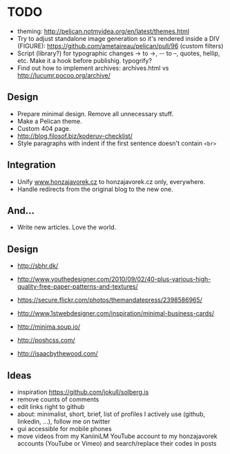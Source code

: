 # TODO

- theming: http://pelican.notmyidea.org/en/latest/themes.html
- Try to adjust standalone image generation so it's rendered inside a DIV (FIGURE): https://github.com/ametaireau/pelican/pull/96 (custom filters)
- Script (library?) for typographic changes -> to →, -- to –, quotes, hellip, etc. Make it a hook before publishig. typogrify?
- Find out how to implement archives: archives.html vs http://lucumr.pocoo.org/archive/

## Design
- Prepare minimal design. Remove all unnecessary stuff.
- Make a Pelican theme.
- Custom 404 page.
- http://blog.filosof.biz/koderuv-checklist/
- Style paragraphs with indent if the first sentence doesn't contain `<br>`

## Integration
- Unify www.honzajavorek.cz to honzajavorek.cz only, everywhere.
- Handle redirects from the original blog to the new one.

## And...
- Write new articles. Love the world.

## Design

- http://sbhr.dk/
- http://www.youthedesigner.com/2010/09/02/40-plus-various-high-quality-free-paper-patterns-and-textures/
- https://secure.flickr.com/photos/themandatepress/2398586965/
- http://www.1stwebdesigner.com/inspiration/minimal-business-cards/

- http://minima.soup.io/
- http://poshcss.com/
- http://isaacbythewood.com/

## Ideas

- inspiration https://github.com/jokull/solberg.is
- remove counts of comments
- edit links right to github
- about: minimalist, short, brief, list of profiles I actively use (github, linkedin, ...), follow me on twitter
- gui accessible for mobile phones
- move videos from my KaniiniLM YouTube account to my honzajavorek accounts (YouTube or Vimeo) and search/replace their codes in posts

[pandoc]: http://johnmacfarlane.net/pandoc/